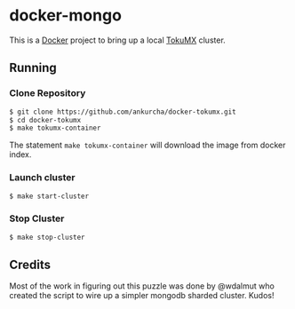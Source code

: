 # docker-mongo

This is a [Docker](http://docker.io) project to bring up a local [TokuMX](http://www.tokutek.com/tokumx-for-mongodb/) cluster.

## Running

### Clone Repository

```bash
$ git clone https://github.com/ankurcha/docker-tokumx.git
$ cd docker-tokumx
$ make tokumx-container
```

The statement `make tokumx-container` will download the image from docker index.

### Launch cluster

```bash
$ make start-cluster
```

### Stop Cluster

```bash
$ make stop-cluster
```

## Credits
Most of the work in figuring out this puzzle was done by @wdalmut who created the script to wire up a simpler mongodb sharded cluster. Kudos!
